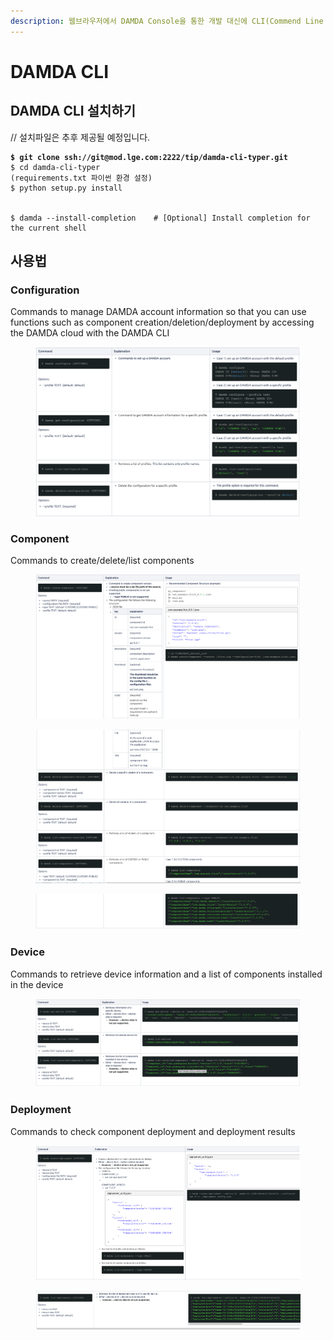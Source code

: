 ```yaml
---
description: 웹브라우저에서 DAMDA Console을 통한 개발 대신에 CLI(Commend Line Interface) 통해서도 개발할 수 있습니다.
---
```


# DAMDA CLI

## DAMDA CLI 설치하기

// 설치파일은 추후 제공될 예정입니다.

<pre class="language-shell"><code class="lang-shell"><strong>$ git clone ssh://git@mod.lge.com:2222/tip/damda-cli-typer.git
</strong>$ cd damda-cli-typer
(requirements.txt 파이썬 환경 설정)
$ python setup.py install
 
 
$ damda --install-completion    # [Optional] Install completion for the current shell</code></pre>

## 사용법

### Configuration

Commands to manage DAMDA account information so that you can use functions such as component creation/deletion/deployment by accessing the DAMDA cloud with the DAMDA CLI

<figure><img src="../../.gitbook/assets/image (4) (5).png" alt=""><figcaption></figcaption></figure>

### Component

Commands to create/delete/list components

<figure><img src="../../.gitbook/assets/image (7).png" alt=""><figcaption></figcaption></figure>

<figure><img src="../../.gitbook/assets/image (10).png" alt=""><figcaption></figcaption></figure>

<figure><img src="../../.gitbook/assets/image (26).png" alt=""><figcaption></figcaption></figure>

### Device

Commands to retrieve device information and a list of components installed in the device

<figure><img src="../../.gitbook/assets/image (4) (6).png" alt=""><figcaption></figcaption></figure>

### Deployment

Commands to check component deployment and deployment results

<figure><img src="../../.gitbook/assets/image (3).png" alt=""><figcaption></figcaption></figure>

<figure><img src="../../.gitbook/assets/image (1) (6).png" alt=""><figcaption></figcaption></figure>

